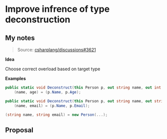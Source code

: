 # Improve infrence of type deconstruction

## My notes

> Source:
> [csharplang/discussions#3621](https://github.com/dotnet/csharplang/discussions/3621)

**Idea**

Choose correct overload based on target type

**Examples**

```c#
public static void Deconstruct(this Person p, out string name, out int age) =>
    (name, age) = (p.Name, p.Age);

public static void Deconstruct(this Person p, out string name, out string email) =>
    (name, email) = (p.Name, p.Email);

(string name, string email) = new Person(...);
```

## Proposal